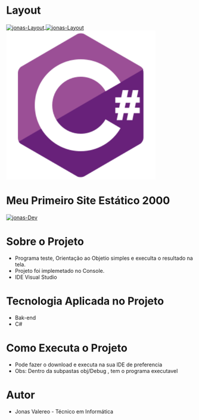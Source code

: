 # Layout

<a href="#">
<img align="center"  alt="jonas-Layout" height ="250" width ="450" src ="https://user-images.githubusercontent.com/25933386/122837242-26bbca00-d2ca-11eb-9a26-304bce3dc4ee.PNG"></img>
</a>

<a href="#">
<img align="center"  alt="jonas-Layout" height ="250" width ="450" src ="https://user-images.githubusercontent.com/25933386/122837529-9c279a80-d2ca-11eb-9d90-bd1a5ec9c5a7.PNG"></img>
</a>

<a href="#">
<img align="center"  alt="jonas-C#" height ="400" width ="400" src ="https://raw.githubusercontent.com/devicons/devicon/master/icons/csharp/csharp-original.svg" style="max-width: 100%;"></img>
</a>


# Meu Primeiro Site Estático 2000

<a href="#">
<img align="center"  alt="jonas-Dev" height ="70" width ="160" src ="https://user-images.githubusercontent.com/25933386/116831049-87107400-ab83-11eb-947b-0a94a3e89f04.png" style="max-width: 100%;"></img>
</a>

# Sobre o Projeto

- Programa teste, Orientação ao Objetio simples e execulta o resultado na tela.
- Projeto foi implemetado no  Console.
- IDE Visual Studio


# Tecnologia Aplicada no Projeto

- Bak-end
- C#

# Como Executa o Projeto

- Pode fazer o download e executa na sua IDE de preferencia
- Obs: Dentro da subpastas obj/Debug , tem o programa executavel

# Autor

- Jonas Valereo - Técnico em Informática 
